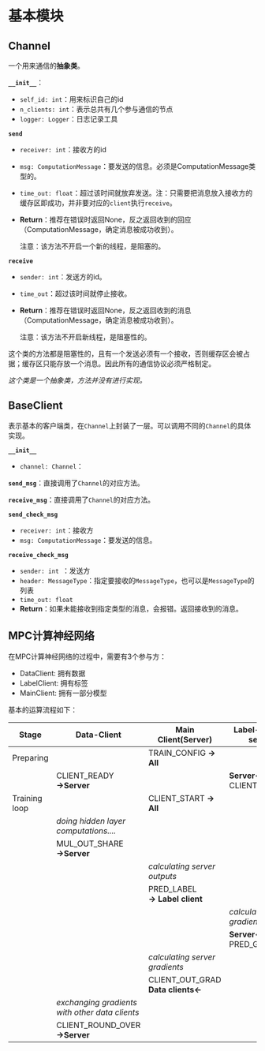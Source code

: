 # 基本模块

## Channel

一个用来通信的**抽象类**。

**`__init__`**：

* `self_id: int`：用来标识自己的id
* `n_clients: int`：表示总共有几个参与通信的节点
* `logger: Logger`：日志记录工具

**`send`**

* `receiver: int`：接收方的id

* `msg: ComputationMessage`：要发送的信息。必须是ComputationMessage类型的。

* `time_out: float`：超过该时间就放弃发送。注：只需要把消息放入接收方的缓存区即成功，并非要对应的`client`执行`receive`。

* **Return**：推荐在错误时返回None，反之返回收到的回应（ComputationMessage，确定消息被成功收到）。

  注意：该方法不开启一个新的线程，是阻塞的。

**`receive`**

* `sender: int`：发送方的id。

* `time_out`：超过该时间就停止接收。

* **Return**：推荐在错误时返回None，反之返回收到的消息（ComputationMessage，确定消息被成功收到）。

  注意：该方法不开启新线程，是阻塞性的。

这个类的方法都是阻塞性的，且有一个发送必须有一个接收，否则缓存区会被占据；缓存区只能存放一个消息。因此所有的通信协议必须严格制定。

*这个类是一个抽象类，方法并没有进行实现。*

## BaseClient

表示基本的客户端类，在`Channel`上封装了一层。可以调用不同的`Channel`的具体实现。

**`__init__`**

* `channel: Channel`：

**`send_msg`**：直接调用了`Channel`的对应方法。

**`receive_msg`**：直接调用了`Channel`的对应方法。

**`send_check_msg`**

* `receiver: int`：接收方
* `msg: ComputationMessage`：要发送的信息。

**`receive_check_msg`**

* `sender: int `：发送方
* `header: MessageType`：指定要接收的`MessageType`，也可以是`MessageType`的列表
* `time_out: float`
* **Return**：如果未能接收到指定类型的消息，会报错。返回接收到的消息。



## MPC计算神经网络

在MPC计算神经网络的过程中，需要有3个参与方：

* DataClient: 拥有数据
* LabelClient: 拥有标签
* MainClient: 拥有一部分模型

基本的运算流程如下：

| Stage         | Data-Client                                    | Main Client(Server)                    | Label-Client send        |
| ------------- | ---------------------------------------------- | -------------------------------------- | ------------------------ |
| Preparing     |                                                | TRAIN_CONFIG **→ All**                 |                          |
|               | CLIENT_READY **→Server**                       |                                        | **Server←** CLIENT_READY |
| Training loop |                                                | CLIENT_START **→ All**                 |                          |
|               | *doing hidden layer computations....*          |                                        |                          |
|               | MUL_OUT_SHARE **→Server**                      |                                        |                          |
|               |                                                | *calculating server outputs*           |                          |
|               |                                                | PRED_LABEL <br />**→ Label client**    |                          |
|               |                                                |                                        | *calculating gradients*  |
|               |                                                |                                        | **Server←** PRED_GRAD    |
|               |                                                | *calculating server gradients*         |                          |
|               |                                                | CLIENT_OUT_GRAD<br />**Data clients←** |                          |
|               | *exchanging gradients with other data clients* |                                        |                          |
|               | CLIENT_ROUND_OVER **→Server**                  |                                        |                          |

